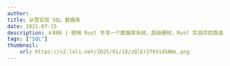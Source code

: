 ```yaml
---
author: 
title: 从零实现 SQL 数据库
date: 2021-07-15
description: ￥800 | 使用 Rust 手写一个数据库系统，超级硬核，Rust 实战项目首选！
tags: ["SQL"]
thumbnail: 
    url: https://s2.loli.net/2025/01/18/zQlEr2f6VidSNmL.png
---
```

